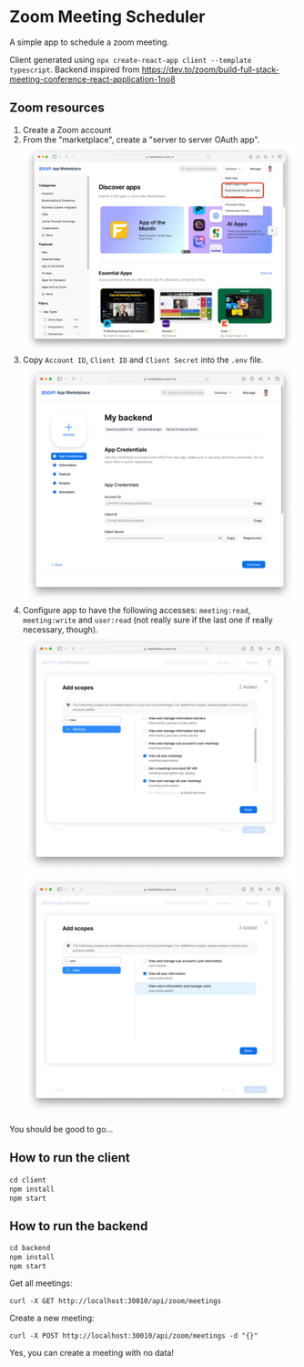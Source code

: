 # Zoom Meeting Scheduler


A simple app to schedule a zoom meeting.

Client generated using `npx create-react-app client --template typescript`.
Backend inspired from https://dev.to/zoom/build-full-stack-meeting-conference-react-application-1no8

## Zoom resources
1. Create a Zoom account
2. From the "marketplace", create a "server to server OAuth app".  ![Create app](img/create_app.png)
3. Copy `Account ID`, `Client ID` and `Client Secret` into the `.env` file. ![app credentials](img/app_credentials.png)
4. Configure app to have the following accesses: `meeting:read`, `meeting:write` and `user:read` (not really sure if the last one if really necessary, though).  ![Add meeting scopes](img/add_meeting_scopes.png) ![Add user scopes](img/add_user_scopes.png)

You should be good to go...


## How to run the client

```shell
cd client
npm install
npm start
```


## How to run the backend

```shell
cd backend
npm install
npm start
```

Get all meetings:
```shell
curl -X GET http://localhost:30010/api/zoom/meetings
```

Create a new meeting:
```shell
curl -X POST http://localhost:30010/api/zoom/meetings -d "{}"
```
Yes, you can create a meeting with no data!